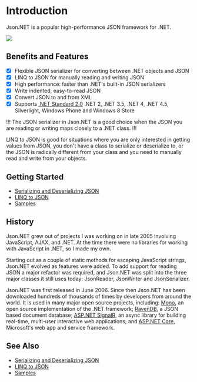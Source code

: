 ﻿---
icon: home
---
# Introduction

Json.NET is a popular high-performance JSON framework for .NET.

![](jsonnet-logo.png)

## Benefits and Features

- [x] Flexible JSON serializer for converting between .NET objects and JSON
- [x] LINQ to JSON for manually reading and writing JSON
- [x] High performance: faster than .NET's built-in JSON serializers
- [x] Write indented, easy-to-read JSON
- [x] Convert JSON to and from XML
- [x] Supports [.NET Standard 2.0](https://github.com/dotnet/standard/blob/master/docs/versions.md) .NET 2, .NET 3.5, .NET 4, .NET 4.5, Silverlight, Windows Phone and Windows 8 Store

!!!
The JSON serializer in Json.NET is a good choice when the JSON you are reading or writing maps closely to a .NET class.
!!!

LINQ to JSON is good for situations where you are only interested in getting values from JSON, you don't have a class to serialize or deserialize to,  or the JSON is radically different from your class and you need to manually read  and write from your objects.

## Getting Started

- [Serializing and Deserializing JSON](Serializing_and_Deserializing_JSON/README.md)
- [LINQ to JSON](LINQ_to_JSON/README.md)
- [Samples](samples/README.md)

## History

Json.NET grew out of projects I was working on in late 2005 involving JavaScript, AJAX, and .NET. At the time there were no libraries for working with JavaScript in .NET, so I made my own.

Starting out as a couple of static methods for escaping JavaScript strings, Json.NET evolved as features were added. To add support for reading JSON a major refactor was required, and Json.NET was split into the three major classes it still uses today: JsonReader, JsonWriter and JsonSerializer.

Json.NET was first released in June 2006. Since then Json.NET has been downloaded hundreds of thousands of times by developers from around the world. It is used in many major open source projects, including: [Mono](http://www.mono-project.com/), an open source implementation of the .NET framework; [RavenDB](http://ravendb.net/), a JSON based document database; [ASP.NET SignalR](http://signalr.net/), an async library for building real-time, multi-user interactive web applications; and [ASP.NET Core](http://www.asp.net), Microsoft's web app and service framework.

## See Also

- [Serializing and Deserializing JSON](Serializing_and_Deserializing_JSON/README.md)
- [LINQ to JSON](LINQ_to_JSON/README.md)
- [Samples](samples/README.md)